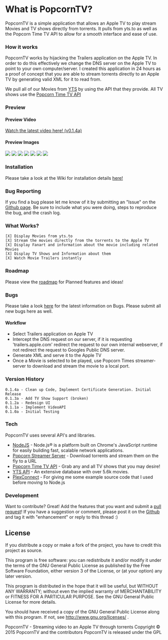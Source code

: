 # What is PopcornTV?

PopcornTV is a simple application that allows an Apple TV to play stream Movies and TV shows directly from torrents. It pulls from yts.to as well as the Popcorn Time TV API to allow for a smooth interface and ease of use.

### How it works

PopcornTV works by hijacking the Trailers application on the Apple TV. In order to do this effectively we change the DNS server on the Apple TV to point to your own computer/server. I created this application in 24 hours as a proof of concept that you are able to stream torrents directly to an Apple TV by generating valid XML for it to read from.

We pull all of our Movies from [YTS](https://yts.to/) by using the API that they provide. All TV shows use the [Popcorn Time TV API](https://git.popcorntime.io/popcorntime/eztv-api/tree/master)

### Preview
#### Preview Video
[Watch the latest video here! (v0.1.4a)](https://www.youtube.com/watch?v=s9R24DIXkQk)

#### Preview Images
![](http://i.imgur.com/Q8eQt73.jpg)
![](http://i.imgur.com/pW7xqmT.jpg)
![](http://i.imgur.com/uMBZnkS.png)
![](http://i.imgur.com/UXQcWfp.jpg)
![](http://i.imgur.com/OPS9vtR.jpg)
![](http://i.imgur.com/rwmXmir.png)
![](http://i.imgur.com/oD0n1NA.jpg)

### Installation

Please take a look at the Wiki for installation details [here!](https://github.com/OstlerDev/PopcornTV/wiki/How-to-Install)

### Bug Reporting
If you find a bug please let me know of it by submitting an "Issue" on the [Github page](https://github.com/OstlerDev/PopcornTV/issues). Be sure to include what you were doing, steps to reproduce the bug, and the crash log.


### What Works?

```
[X] Display Movies from yts.to
[X] Stream the movies directly from the torrents to the Apple TV
[X] Display Fanart and information about the movie including related Movies
[X] Display TV Shows and Information about them
[X] Watch Movie Trailers instantly
```

### Roadmap
Please view the [roadmap](https://github.com/OstlerDev/PopcornTV/wiki/Roadmap) for Planned features and ideas! 

### Bugs

Please take a look [here](https://github.com/OstlerDev/PopcornTV/issues) for the latest information on Bugs. Please submit all new bugs here as well.

#### Workflow
- Select Trailers application on Apple TV
- Intercept the DNS request on our server, if it is requesting 'trailers.apple.com' redirect the request to our own internal webserver, if not redirect the request to Googles Public DNS server.
- Generate XML and serve it to the Apple TV
- Once a Movie is selected to be played, use Popcorn Times streamer-server to download and stream the movie to a local port.


### Version History
```
0.1.4a - Clean up Code, Implement Certificate Generation. Initial Release
0.1.3a - Add TV Show Support (broken)
0.1.2a - Redesign UI
0.1.1a - Implement VideoAPI
0.1.0a - Initial Testing
```

### Tech

PopcornTV uses several API's and libraries.

* [NodeJS](https://nodejs.org/) - Node.js® is a platform built on Chrome's JavaScript runtime for easily building fast, scalable network applications.
* [Popcorn Streamer Server](https://git.popcorntime.io/popcorntime/streamer-server) - Download torrents and stream them on the fly to a URL
* [Popcorn Time TV API](https://git.popcorntime.io/popcorntime/eztv-api/tree/master) - Grab any and all TV shows that you may desire!
* [YTS API](https://yts.to/api) - An extensive database with over 5.6k movies.
* [PlexConnect](https://github.com/iBaa/PlexConnect) - For giving me some example source code that I used before moving to Node.js

### Development

Want to contribute? Great! Add the features that you want and submit a [pull request](https://github.com/OstlerDev/PopcornTV/pulls)! If you have a suggestion or comment, please post it on the [Github](https://github.com/OstlerDev/PopcornTV/issues/new) and tag it with "enhancement" or reply to this thread :)

License
----

If you distribute a copy or make a fork of the project, you have to credit this project as source.

This program is free software: you can redistribute it and/or modify
it under the terms of the GNU General Public License as published by
the Free Software Foundation, either version 3 of the License, or
(at your option) any later version.

This program is distributed in the hope that it will be useful,
but WITHOUT ANY WARRANTY; without even the implied warranty of
MERCHANTABILITY or FITNESS FOR A PARTICULAR PURPOSE.  See the
GNU General Public License for more details.

You should have received a copy of the GNU General Public License
along with this program.  If not, see http://www.gnu.org/licenses/ .


PopcornTV - Streaming video to an Apple TV through torrents
Copyright © 2015  PopcornTV and the contributors
PopcornTV is released under the GPL